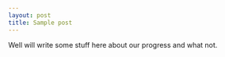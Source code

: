 ```yaml
---
layout: post
title: Sample post
---
```


Well will write some stuff here about our progress and what not.
